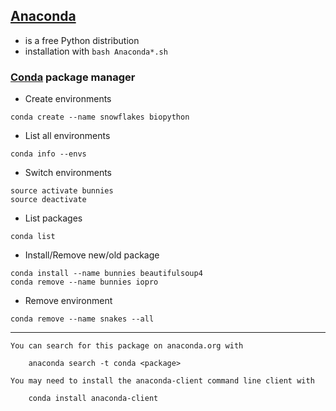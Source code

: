 ## [Anaconda](https://www.continuum.io/downloads)
- is a free Python distribution
- installation with `bash Anaconda*.sh`

### [Conda](http://conda.pydata.org/docs/index.html) package manager
- Create environments
```
conda create --name snowflakes biopython
```

- List all environments 
```
conda info --envs
```

- Switch environments
```
source activate bunnies
source deactivate
```

- List packages
```
conda list
```

- Install/Remove new/old package
```
conda install --name bunnies beautifulsoup4
conda remove --name bunnies iopro
```

- Remove environment
```
conda remove --name snakes --all
```

----

```
You can search for this package on anaconda.org with

    anaconda search -t conda <package>

You may need to install the anaconda-client command line client with

    conda install anaconda-client
```
